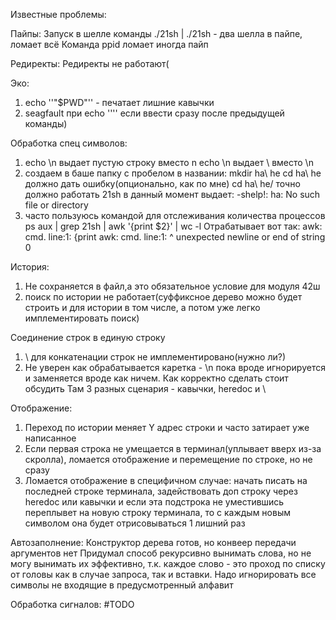 Известные проблемы:

Пайпы:
Запуск в шелле команды ./21sh | ./21sh - два шелла в пайпе, ломает всё
Команда ppid ломает иногда пайп

Редиректы:
Редиректы не работают(

Эко:
1) echo ''"$PWD"'' - печатает лишние кавычки
2) seagfault при echo '''' если ввести сразу после предыдущей команды)


Обработка спец символов:
1) echo \n выдает пустую строку вместо n
    echo \\n выдает \ вместо \n
2) создаем в баше папку с пробелом в названии:
    mkdir ha\ he
    cd ha\ he должно дать ошибку(опционально, как по мне)
    cd ha\ he/ точно должно работать
    21sh в данный момент выдает:
        -shelp!: ha: No such file or directory
3) часто пользуюсь командой для отслеживания количества процессов
    ps aux | grep 21sh | awk '{print $2}' | wc -l
    Отрабатывает вот так:
    awk: cmd. line:1: {print
    awk: cmd. line:1:       ^ unexpected newline or end of string
    0


История:
1) Не сохраняется в файл,а это обязательное условие для модуля 42ш
2) поиск по истории не работает(суффиксное дерево можно будет строить и для истории в том числе, а потом уже легко имплементировать поиск)

Соединение строк в единую строку
1) \ для конкатенации строк не имплементировано(нужно ли?)
2) Не уверен как обрабатывается каретка - \n пока вроде игнорируется и заменяется вроде как ничем. Как корректно сделать стоит обсудить
Там 3 разных сценария - кавычки, heredoc и \

Отображение:
1) Переход по истории меняет Y адрес строки и часто затирает уже написанное
2) Если первая строка не умещается в терминал(уплывает вверх из-за скролла), ломается отображение и перемещение по строке, но не сразу
3) Ломается отображение в специфичном случае: начать писать на последней строке терминала, задействовать доп строку через heredoc
или кавычки и если эта подстрока не уместившись переплывет на новую строку терминала, то с каждым новым символом она будет отрисовываться 1 лишний раз


Автозаполнение:
Конструктор дерева готов, но конвеер передачи аргументов нет
Придумал способ рекурсивно вынимать слова, но не могу вынимать их эффективно, т.к. каждое слово - это проход по списку от головы как в случае запроса, так и вставки.
Надо игнорировать все символы не входящие в предусмотренный алфавит


Обработка сигналов:
#TODO
